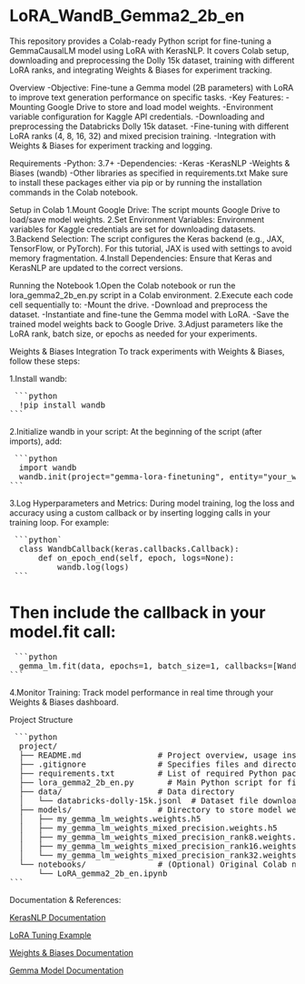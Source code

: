 # LoRA_WandB_Gemma2_2b_en
This repository provides a Colab-ready Python script for fine-tuning a GemmaCausalLM model using LoRA with KerasNLP. It covers Colab setup, downloading and preprocessing the Dolly 15k dataset, training with different LoRA ranks, and integrating Weights &amp; Biases for experiment tracking.


Overview
-Objective: Fine-tune a Gemma model (2B parameters) with LoRA to improve text generation performance on specific tasks.
-Key Features:
  -Mounting Google Drive to store and load model weights.
  -Environment variable configuration for Kaggle API credentials.
  -Downloading and preprocessing the Databricks Dolly 15k dataset.
  -Fine-tuning with different LoRA ranks (4, 8, 16, 32) and mixed precision training.
  -Integration with Weights & Biases for experiment tracking and logging.

Requirements
-Python: 3.7+
-Dependencies:
  -Keras
  -KerasNLP
  -Weights & Biases (wandb)
  -Other libraries as specified in requirements.txt
  Make sure to install these packages either via pip or by running the installation commands in the Colab notebook.

Setup in Colab
1.Mount Google Drive: The script mounts Google Drive to load/save model weights.
2.Set Environment Variables: Environment variables for Kaggle credentials are set for downloading datasets.
3.Backend Selection: The script configures the Keras backend (e.g., JAX, TensorFlow, or PyTorch). For this tutorial, JAX is used with settings to avoid memory fragmentation.
4.Install Dependencies: Ensure that Keras and KerasNLP are updated to the correct versions.

Running the Notebook
1.Open the Colab notebook or run the lora_gemma2_2b_en.py script in a Colab environment.
2.Execute each code cell sequentially to:
  -Mount the drive.
  -Download and preprocess the dataset.
  -Instantiate and fine-tune the Gemma model with LoRA.
  -Save the trained model weights back to Google Drive.
3.Adjust parameters like the LoRA rank, batch size, or epochs as needed for your experiments.

Weights & Biases Integration
To track experiments with Weights & Biases, follow these steps:

1.Install wandb:
<pre lang="no-highlight"> ```python
  !pip install wandb 
```</pre>

2.Initialize wandb in your script:
At the beginning of the script (after imports), add:
<pre lang="no-highlight"> ```python
  import wandb
  wandb.init(project="gemma-lora-finetuning", entity="your_wandb_username")
``` </pre>

3.Log Hyperparameters and Metrics:
During model training, log the loss and accuracy using a custom callback or by inserting logging calls in your training loop. For example:
<pre lang="no-highlight"> ```python`
  class WandbCallback(keras.callbacks.Callback):
      def on_epoch_end(self, epoch, logs=None):
          wandb.log(logs)
 ``` </pre>

# Then include the callback in your model.fit call:
<pre lang="no-highlight"> ```python
  gemma_lm.fit(data, epochs=1, batch_size=1, callbacks=[WandbCallback()])
``` </pre>

4.Monitor Training:
Track model performance in real time through your Weights & Biases dashboard.

Project Structure
<pre lang="no-highlight"> ```python
  project/
  ├── README.md                # Project overview, usage instructions, and background information (this file)
  ├── .gitignore               # Specifies files and directories to be ignored by Git
  ├── requirements.txt         # List of required Python packages (keras, keras-nlp, wandb, etc.)
  ├── lora_gemma2_2b_en.py       # Main Python script for fine-tuning the Gemma model
  ├── data/                    # Data directory
  │   └── databricks-dolly-15k.jsonl  # Dataset file downloaded during execution
  ├── models/                  # Directory to store model weights
  │   ├── my_gemma_lm_weights.weights.h5
  │   ├── my_gemma_lm_weights_mixed_precision.weights.h5
  │   ├── my_gemma_lm_weights_mixed_precision_rank8.weights.h5
  │   ├── my_gemma_lm_weights_mixed_precision_rank16.weights.h5
  │   └── my_gemma_lm_weights_mixed_precision_rank32.weights.h5
  └── notebooks/               # (Optional) Original Colab notebook files
      └── LoRA_gemma2_2b_en.ipynb
``` </pre>

Documentation & References:

[KerasNLP Documentation](https://keras.io/keras_hub/api/)

[LoRA Tuning Example](https://keras.io/examples/nlp/parameter_efficient_finetuning_of_gpt2_with_lora/)

[Weights & Biases Documentation](https://docs.wandb.ai/guides/track/launch/)

[Gemma Model Documentation](https://ai.google.dev/gemma/docs/get_started)
